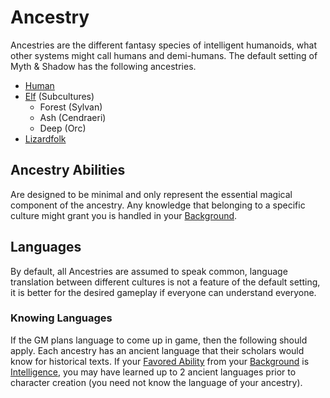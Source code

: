 # Ancestry

Ancestries are the different fantasy species of intelligent humanoids, what other systems might call humans and demi-humans. The default setting of Myth & Shadow has the following ancestries.

- [Human](Human.md)
- [Elf](Elf.md) (Subcultures)
	- Forest (Sylvan)
	- Ash (Cendraeri)
	- Deep (Orc)
- [Lizardfolk](Lizardfolk.md)

## Ancestry Abilities

Are designed to be minimal and only represent the essential magical component of the ancestry. Any knowledge that belonging to a specific culture might grant you is handled in your [Background](../Background.md).

## Languages

By default, all Ancestries are assumed to speak common, language translation between different cultures is not a feature of the default setting, it is better for the desired gameplay if everyone can understand everyone.

### Knowing Languages

If the GM plans language to come up in game, then the following should apply. Each ancestry has an ancient language that their scholars would know for historical texts. If your [Favored Ability](../Favored%20Ability.md) from your [Background](../Background.md) is [Intelligence](../Chosen%20Statistics/Intelligence.md), you may have learned up to 2 ancient languages prior to character creation (you need not know the language of your ancestry).
